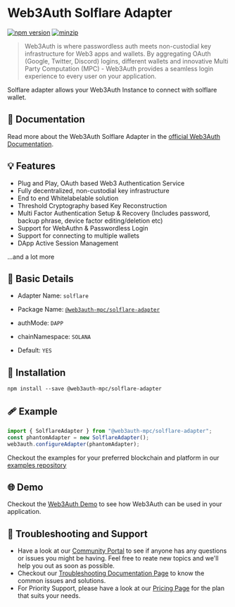 # Web3Auth Solflare Adapter

[![npm version](https://img.shields.io/npm/v/@web3auth-mpc/solflare-adapter?label=%22%22)](https://www.npmjs.com/package/@web3auth-mpc/solflare-adapter/v/latest)
[![minzip](https://img.shields.io/bundlephobia/minzip/@web3auth-mpc/solflare-adapter?label=%22%22)](https://bundlephobia.com/result?p=@web3auth-mpc/solflare-adapter@latest)

> Web3Auth is where passwordless auth meets non-custodial key infrastructure for Web3 apps and wallets. By aggregating OAuth (Google, Twitter, Discord) logins, different wallets and innovative Multi Party Computation (MPC) - Web3Auth provides a seamless login experience to every user on your application.

Solflare adapter allows your Web3Auth Instance to connect with solflare wallet.

## 📖 Documentation

Read more about the Web3Auth Solflare Adapter in the [official Web3Auth Documentation](https://web3auth.io/docs/sdk/web/adapters/solflare).

## 💡 Features
- Plug and Play, OAuth based Web3 Authentication Service
- Fully decentralized, non-custodial key infrastructure
- End to end Whitelabelable solution
- Threshold Cryptography based Key Reconstruction
- Multi Factor Authentication Setup & Recovery (Includes password, backup phrase, device factor editing/deletion etc)
- Support for WebAuthn & Passwordless Login
- Support for connecting to multiple wallets
- DApp Active Session Management

...and a lot more

## 📄 Basic Details

- Adapter Name: `solflare`

- Package Name: [`@web3auth-mpc/solflare-adapter`](https://web3auth.io/docs/sdk/web/adapters/solflare)

- authMode: `DAPP`

- chainNamespace: `SOLANA`

- Default: `YES`

## 🔗 Installation

```shell
npm install --save @web3auth-mpc/solflare-adapter
```

## 🩹 Example

```ts
import { SolflareAdapter } from "@web3auth-mpc/solflare-adapter";
const phantomAdapter = new SolflareAdapter();
web3auth.configureAdapter(phantomAdapter);
```

Checkout the examples for your preferred blockchain and platform in our [examples repository](https://github.com/Web3Auth/examples/)

## 🌐 Demo

Checkout the [Web3Auth Demo](https://demo-app.web3auth.io/) to see how Web3Auth can be used in your application.

## 💬 Troubleshooting and Support

- Have a look at our [Community Portal](https://community.web3auth.io/) to see if anyone has any questions or issues you might be having. Feel free to reate new topics and we'll help you out as soon as possible.
- Checkout our [Troubleshooting Documentation Page](https://web3auth.io/docs/troubleshooting) to know the common issues and solutions.
- For Priority Support, please have a look at our [Pricing Page](https://web3auth.io/pricing.html) for the plan that suits your needs.
